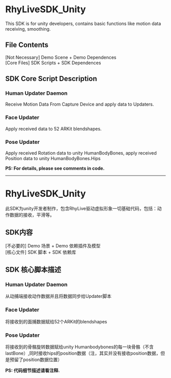 # RhyLiveSDK_Unity
This SDK is for unity developers, contains basic functions like motion data receiving, smoothing.
## File Contents
[Not Necessary] Demo Scene + Demo Dependences  
[Core Files] SDK Scripts + SDK Dependences
## SDK Core Script Description
### Human Updater Daemon
Receive Motion Data From Capture Device and apply data to Updaters.
### Face Updater
Apply received data to 52 ARKit blendshapes.
### Pose Updater
Apply received Rotation data to unity HumanBodyBones, apply received Position data to unity HumanBodyBones.Hips 


**PS: For details, please see comments in code.**

***
# RhyLiveSDK_Unity
此SDK为unity开发者制作，包含RhyLive驱动虚拟形象一切基础代码，包括：动作数据的接收，平滑等。
## SDK内容
[不必要的] Demo 场景 + Demo 依赖插件及模型  
[核心文件] SDK 脚本 + SDK 依赖库
## SDK 核心脚本描述
### Human Updater Daemon
从动捕端接收动作数据并且将数据同步给Updater脚本
### Face Updater
将接收到的面捕数据赋给52个ARKit的blendshapes
### Pose Updater
将接收到的骨骼旋转数据赋给unity Humanbodybones的每一块骨骼（不含lastBone）,同时接收hips的position数据（注，其实并没有接收position数据，但是预留了position数据位置）


**PS: 代码细节描述请看注释.**